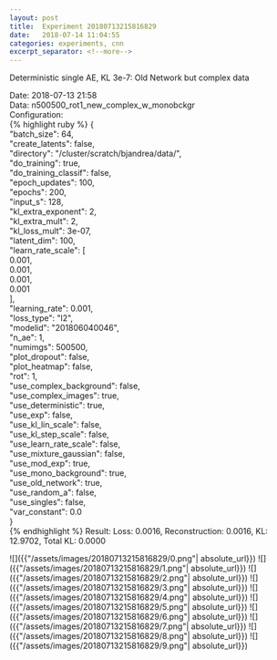 ```yaml
---
layout: post
title:  Experiment 20180713215816829
date:   2018-07-14 11:04:55
categories: experiments, cnn
excerpt_separator: <!--more-->
---
```

Deterministic single AE, KL 3e-7: Old Network but complex data  

 <!--more-->
Date: 2018-07-13 21:58  
Data: n500500_rot1_new_complex_w_monobckgr  
Configuration:   
{% highlight ruby %}
{  
    "batch_size": 64,   
    "create_latents": false,   
    "directory": "/cluster/scratch/bjandrea/data/",   
    "do_training": true,   
    "do_training_classif": false,   
    "epoch_updates": 100,   
    "epochs": 200,   
    "input_s": 128,   
    "kl_extra_exponent": 2,   
    "kl_extra_mult": 2,   
    "kl_loss_mult": 3e-07,   
    "latent_dim": 100,   
    "learn_rate_scale": [  
        0.001,   
        0.001,   
        0.001,   
        0.001  
    ],   
    "learning_rate": 0.001,   
    "loss_type": "l2",   
    "modelid": "201806040046",   
    "n_ae": 1,   
    "numimgs": 500500,   
    "plot_dropout": false,   
    "plot_heatmap": false,   
    "rot": 1,   
    "use_complex_background": false,   
    "use_complex_images": true,   
    "use_deterministic": true,   
    "use_exp": false,   
    "use_kl_lin_scale": false,   
    "use_kl_step_scale": false,   
    "use_learn_rate_scale": false,   
    "use_mixture_gaussian": false,   
    "use_mod_exp": true,   
    "use_mono_background": true,   
    "use_old_network": true,   
    "use_random_a": false,   
    "use_singles": false,   
    "var_constant": 0.0  
}  
{% endhighlight %}
Result: Loss: 0.0016, Reconstruction: 0.0016, KL: 12.9702, Total KL: 0.0000  

![]({{"/assets/images/20180713215816829/0.png"| absolute_url}})
![]({{"/assets/images/20180713215816829/1.png"| absolute_url}})
![]({{"/assets/images/20180713215816829/2.png"| absolute_url}})
![]({{"/assets/images/20180713215816829/3.png"| absolute_url}})
![]({{"/assets/images/20180713215816829/4.png"| absolute_url}})
![]({{"/assets/images/20180713215816829/5.png"| absolute_url}})
![]({{"/assets/images/20180713215816829/6.png"| absolute_url}})
![]({{"/assets/images/20180713215816829/7.png"| absolute_url}})
![]({{"/assets/images/20180713215816829/8.png"| absolute_url}})
![]({{"/assets/images/20180713215816829/9.png"| absolute_url}})
